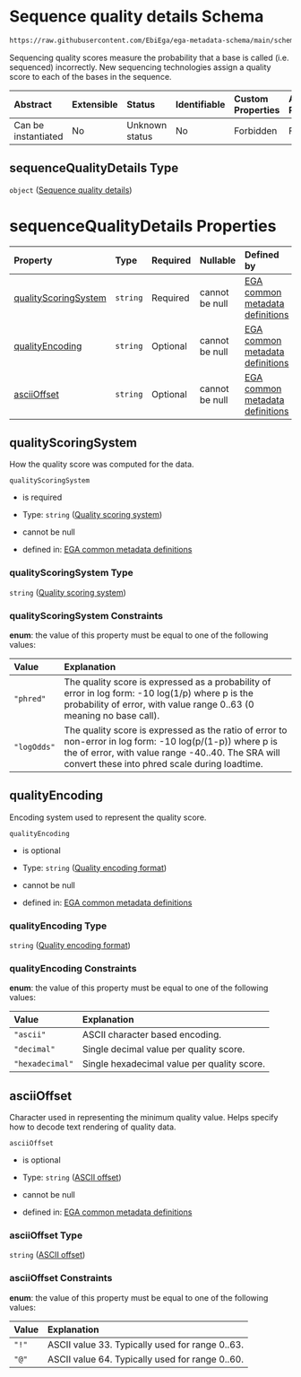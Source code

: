 # Sequence quality details Schema

```txt
https://raw.githubusercontent.com/EbiEga/ega-metadata-schema/main/schemas/EGA.common-definitions.json#/$defs/fileObject/properties/sequenceQualityDetails
```

Sequencing quality scores measure the probability that a base is called (i.e. sequenced) incorrectly. New sequencing technologies assign a quality score to each of the bases in the sequence.

| Abstract            | Extensible | Status         | Identifiable | Custom Properties | Additional Properties | Access Restrictions | Defined In                                                                                           |
| :------------------ | :--------- | :------------- | :----------- | :---------------- | :-------------------- | :------------------ | :--------------------------------------------------------------------------------------------------- |
| Can be instantiated | No         | Unknown status | No           | Forbidden         | Forbidden             | none                | [EGA.common-definitions.json\*](../../../schemas/EGA.common-definitions.json "open original schema") |

## sequenceQualityDetails Type

`object` ([Sequence quality details](ega-4-defs-ega-file-object-properties-sequence-quality-details.md))

# sequenceQualityDetails Properties

| Property                                      | Type     | Required | Nullable       | Defined by                                                                                                                                                                                                                                                                                                                         |
| :-------------------------------------------- | :------- | :------- | :------------- | :--------------------------------------------------------------------------------------------------------------------------------------------------------------------------------------------------------------------------------------------------------------------------------------------------------------------------------- |
| [qualityScoringSystem](#qualityscoringsystem) | `string` | Required | cannot be null | [EGA common metadata definitions](ega-4-defs-ega-file-object-properties-sequence-quality-details-properties-quality-scoring-system.md "https://raw.githubusercontent.com/EbiEga/ega-metadata-schema/main/schemas/EGA.common-definitions.json#/$defs/fileObject/properties/sequenceQualityDetails/properties/qualityScoringSystem") |
| [qualityEncoding](#qualityencoding)           | `string` | Optional | cannot be null | [EGA common metadata definitions](ega-4-defs-ega-file-object-properties-sequence-quality-details-properties-quality-encoding-format.md "https://raw.githubusercontent.com/EbiEga/ega-metadata-schema/main/schemas/EGA.common-definitions.json#/$defs/fileObject/properties/sequenceQualityDetails/properties/qualityEncoding")     |
| [asciiOffset](#asciioffset)                   | `string` | Optional | cannot be null | [EGA common metadata definitions](ega-4-defs-ega-file-object-properties-sequence-quality-details-properties-ascii-offset.md "https://raw.githubusercontent.com/EbiEga/ega-metadata-schema/main/schemas/EGA.common-definitions.json#/$defs/fileObject/properties/sequenceQualityDetails/properties/asciiOffset")                    |

## qualityScoringSystem

How the quality score was computed for the data.

`qualityScoringSystem`

*   is required

*   Type: `string` ([Quality scoring system](ega-4-defs-ega-file-object-properties-sequence-quality-details-properties-quality-scoring-system.md))

*   cannot be null

*   defined in: [EGA common metadata definitions](ega-4-defs-ega-file-object-properties-sequence-quality-details-properties-quality-scoring-system.md "https://raw.githubusercontent.com/EbiEga/ega-metadata-schema/main/schemas/EGA.common-definitions.json#/$defs/fileObject/properties/sequenceQualityDetails/properties/qualityScoringSystem")

### qualityScoringSystem Type

`string` ([Quality scoring system](ega-4-defs-ega-file-object-properties-sequence-quality-details-properties-quality-scoring-system.md))

### qualityScoringSystem Constraints

**enum**: the value of this property must be equal to one of the following values:

| Value       | Explanation                                                                                                                                                                                                     |
| :---------- | :-------------------------------------------------------------------------------------------------------------------------------------------------------------------------------------------------------------- |
| `"phred"`   | The quality score is expressed as a probability of error in log form: -10 log(1/p) where p is the probability of error, with value range 0..63 (0 meaning no base call).                                        |
| `"logOdds"` | The quality score is expressed as the ratio of error to non-error in log form: -10 log(p/(1-p)) where p is the of error, with value range -40..40. The SRA will convert these into phred scale during loadtime. |

## qualityEncoding

Encoding system used to represent the quality score.

`qualityEncoding`

*   is optional

*   Type: `string` ([Quality encoding format](ega-4-defs-ega-file-object-properties-sequence-quality-details-properties-quality-encoding-format.md))

*   cannot be null

*   defined in: [EGA common metadata definitions](ega-4-defs-ega-file-object-properties-sequence-quality-details-properties-quality-encoding-format.md "https://raw.githubusercontent.com/EbiEga/ega-metadata-schema/main/schemas/EGA.common-definitions.json#/$defs/fileObject/properties/sequenceQualityDetails/properties/qualityEncoding")

### qualityEncoding Type

`string` ([Quality encoding format](ega-4-defs-ega-file-object-properties-sequence-quality-details-properties-quality-encoding-format.md))

### qualityEncoding Constraints

**enum**: the value of this property must be equal to one of the following values:

| Value           | Explanation                                 |
| :-------------- | :------------------------------------------ |
| `"ascii"`       | ASCII character based encoding.             |
| `"decimal"`     | Single decimal value per quality score.     |
| `"hexadecimal"` | Single hexadecimal value per quality score. |

## asciiOffset

Character used in representing the minimum quality value.  Helps specify how to decode text rendering of quality data.

`asciiOffset`

*   is optional

*   Type: `string` ([ASCII offset](ega-4-defs-ega-file-object-properties-sequence-quality-details-properties-ascii-offset.md))

*   cannot be null

*   defined in: [EGA common metadata definitions](ega-4-defs-ega-file-object-properties-sequence-quality-details-properties-ascii-offset.md "https://raw.githubusercontent.com/EbiEga/ega-metadata-schema/main/schemas/EGA.common-definitions.json#/$defs/fileObject/properties/sequenceQualityDetails/properties/asciiOffset")

### asciiOffset Type

`string` ([ASCII offset](ega-4-defs-ega-file-object-properties-sequence-quality-details-properties-ascii-offset.md))

### asciiOffset Constraints

**enum**: the value of this property must be equal to one of the following values:

| Value | Explanation                                      |
| :---- | :----------------------------------------------- |
| `"!"` | ASCII value 33.  Typically used for range 0..63. |
| `"@"` | ASCII value 64.  Typically used for range 0..60. |
